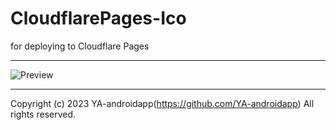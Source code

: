 # CloudflarePages-Ico

for deploying to Cloudflare Pages

---

![Preview](https://raw.githubusercontent.com/YA-androidapp/CloudflarePages-Ico/main/preview/preview.png "Preview")

---

Copyright (c) 2023 YA-androidapp(https://github.com/YA-androidapp) All rights reserved.
